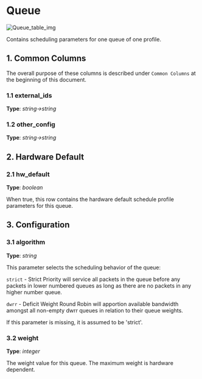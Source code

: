 # Queue

![Queue_table_img](http://www.plantuml.com/plantuml/img/0S80FVz0StHXSdHrRMmAT6zdPNHePN8WUmfZR65pSo1HTMLrPGfz2cXfP6KWOsboOsnb2cXfP6KWRMLjOcLoSmfpQsbkS65oOMqWRMzkRsDeSczjPI1qSdLb2cnbPsLkP21oQMTeT0fZRsvqQMvrRtCWR6bkPI0j83nYFdDqSczkPpmlOZuWScLcPN9bRcDb2cHlT7HbP21iQMvb82qWF6a-TsLXQpmlQJuWScLcPN9bRcDb2cLkP6nbPsLkP0f0PMvaTMri)

Contains scheduling parameters for one queue of one profile.

## 1. Common Columns

The overall purpose of these columns is described under `Common Columns` at the
beginning of this document.

### 1.1 external_ids

**Type**: _string->string_

### 1.2 other_config

**Type**: _string->string_

## 2. Hardware Default

### 2.1 hw_default

**Type**: _boolean_

When true, this row contains the hardware default schedule profile parameters
for this queue.

## 3. Configuration

### 3.1 algorithm

**Type**: _string_

This parameter selects the scheduling behavior of the queue:

`strict` - Strict Priority will service all packets in the queue before any
packets in lower numbered queues as long as there are no packets in any higher
number queue.

`dwrr` - Deficit Weight Round Robin will apportion available bandwidth amongst
all non-empty dwrr queues in relation to their queue weights.

If this parameter is missing, it is assumed to be 'strict'.

### 3.2 weight

**Type**: _integer_

The weight value for this queue. The maximum weight is hardware dependent.

